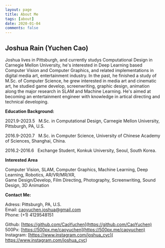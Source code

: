 ```yaml
---
layout: page
title: About Me
tags: [about]
date: 2020-01-04
comments: false
---
```




## Joshua Rain (Yuchen Cao) 
 
Joshua lives in Pittsburgh, and currently studys Computational Design in Carnegie Mellon University, he's interested in Deep Learning based Computer Vision and Computer Graphics, and related implementations in digital media art, entertainment industry. In the past, he finished a study of M.Sc. of Computer Science, he grew interested in media art and cinematic art, he studied game develop, screenwriting, graphic design, animation along the major research in SLAM and Machine Learning. He's aimed at becoming an entertainment engineer with knowledge in artical directing and technical developing.

**Education Background:**  

2021.9-2023.5 &nbsp; M.Sc. in Computational Design, Carnegie Mellon University, Pittsburgh, PA, U.S.

2016.9-2020.7 &nbsp; M.Sc. in Computer Science, University of Chinese Academy of Sciences, Shanghai, China. 

2016.2-2016.6 &nbsp; Exchange Student, Konkuk University, Seoul, South Korea.  

**Interested Area**  

Computer Vision, SLAM, Computer Graphics, Machine Learning, Deep Learning, Robotics, AR/VR/MR/XR,   
Game Design/Develop, Film Directing, Photography, Screenwriting, Sound Design, 3D Animation


**Contact Me:**
 
Adress: Pittsburgh, PA, U.S.  
Email: caoyuchen.joshua@gmail.com  
Phone: (+1) 4129548151  

Github: [https://github.com/CaoYuchen](https://github.com/CaoYuchen)  
500Px: [https://500px.me/caoyuchen](https://500px.me/caoyuchen)  
Instagram: [https://www.instagram.com/joshua_cyc]( https://www.instagram.com/joshua_cyc)
	 

